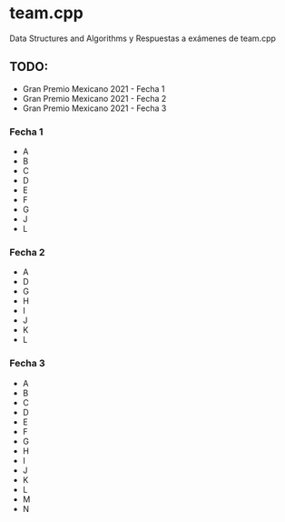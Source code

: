 # team.cpp

Data Structures and Algorithms y Respuestas a exámenes de team.cpp

## TODO:
- Gran Premio Mexicano 2021 - Fecha 1
- Gran Premio Mexicano 2021 - Fecha 2
- Gran Premio Mexicano 2021 - Fecha 3

### Fecha 1
- A
- B
- C
- D
- E
- F
- G
- J
- L

### Fecha 2
- A
- D
- G
- H
- I
- J
- K
- L

### Fecha 3
- A
- B
- C
- D
- E
- F
- G
- H
- I
- J
- K
- L
- M
- N

